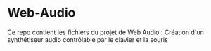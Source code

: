 # Web-Audio
Ce repo contient les fichiers du projet de Web Audio : Création d'un synthétiseur audio contrôlable par le clavier et la souris
